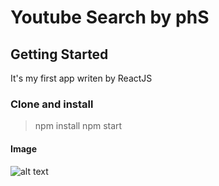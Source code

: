 # Youtube Search by phS


## Getting Started

It's my first app writen by ReactJS

### Clone and install

> npm install
> npm start


#### Image
![alt text](http://www.upsieutoc.com/image/Ip8dNl)

```
